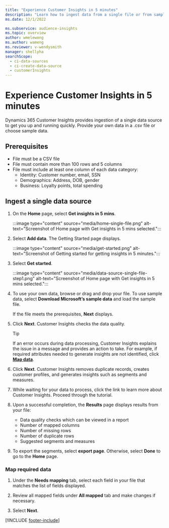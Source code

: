 ```yaml
---
title: "Experience Customer Insights in 5 minutes"
description: "Learn how to ingest data from a single file or from sample data"
ms.date: 12/1/2022

ms.subservice: audience-insights
ms.topic: overview
author: wmelewong
ms.author: wameng
ms.reviewer: v-wendysmith
manager: shellyha
searchScope: 
  - ci-data-sources
  - ci-create-data-source
  - customerInsights
---
```


# Experience Customer Insights in 5 minutes

Dynamics 365 Customer Insights provides ingestion of a single data source to get you up and running quickly. Provide your own data in a .csv file or choose sample data.

## Prerequisites

- File must be a CSV file
- File must contain more than 100 rows and 5 columns
- File must include at least one column of each data category:
  - Identity: Customer number, email, SSN
  - Demographics: Address, DOB, gender
  - Business: Loyalty points, total spending

## Ingest a single data source

1. On the **Home** page, select **Get insights in 5 mins**.

   :::image type="content" source="media/home-single-file.png" alt-text="Screenshot of Home page with Get insights in 5 mins selected.":::

1. Select **Add data**. The Getting Started page displays.

   :::image type="content" source="media/get-started.png" alt-text="Screenshot of Getting started for getting insights in 5 minutes.":::

1. Select **Get started**.

   :::image type="content" source="media/data-source-single-file-step1.png" alt-text="Screenshot of Home page with Get insights in 5 mins selected.":::

1. To use your own data, browse or drag and drop your file. To use sample data, select **Download Microsoft’s sample data** and load the sample file.

   If the file meets the prerequisites, **Next** displays.

1. Click **Next**. Customer Insights checks the data quality.

   > [!TIP]
   > If an error occurs during data processing, Customer Insights explains the issue in a message and provides an action to take. For example, if required attributes needed to generate insights are not identified, click [**Map data**](#map-required-data).

1. Click **Next**. Customer Insights removes duplicate records, creates customer profiles, and generates insights such as segments and measures.

1. While waiting for your data to process, click the link to learn more about Customer Insights. Proceed through the tutorial.

1. Upon a successful completion, the **Results** page displays results from your file:
   - Data quality checks which can be viewed in a report
   - Number of mapped columns
   - Number of missing rows
   - Number of duplicate rows
   - Suggested segments and measures

1. To export the segments, select **export page**. Otherwise, select **Done** to go to the **Home** page.

### Map required data

1. Under the **Needs mapping** tab, select each field in your file that matches the list of fields displayed.

1. Review all mapped fields under **All mapped** tab and make changes if necessary.

1. Select **Next**.

[!INCLUDE [footer-include](includes/footer-banner.md)]
